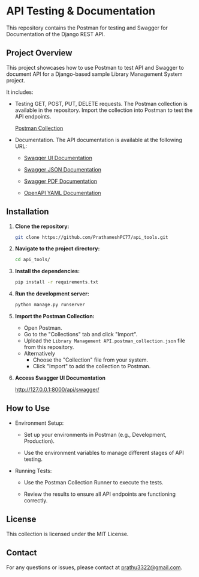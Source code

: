 # API Testing & Documentation

This repository contains the Postman for testing and Swagger for Documentation of the Django REST API.

## Project Overview

This project showcases how to use Postman to test API and Swagger to document API for a Django-based sample Library Management System project. 

It includes:

  - Testing GET, POST, PUT, DELETE requests.
    The Postman collection is available in the repository. Import the collection into Postman to test the API endpoints.
    
    [Postman Collection](https://github.com/PrathameshPC77/api_tools/blob/main/Library%20Management%20API.postman_collection.json)
    
  - Documentation.
    The API documentation is available at the following URL:
    
    - [Swagger UI Documentation](http://127.0.0.1:8000/api/swagger/)
    
    - [Swagger JSON Documentation](https://github.com/PrathameshPC77/api_tools/blob/main/swagger.json)

    - [Swagger PDF Documentation](https://github.com/PrathameshPC77/api_tools/blob/main/Documentation%20-%20Library%20Management%20API%20-Swagger.pdf)
   
    - [OpenAPI YAML Documentation](https://github.com/PrathameshPC77/api_tools/blob/main/openapi.yaml)

## Installation

1. **Clone the repository:**
   ```bash
   git clone https://github.com/PrathameshPC77/api_tools.git
   
2. **Navigate to the project directory:**
    ```bash
    cd api_tools/

3. **Install the dependencies:**
    ```bash
    pip install -r requirements.txt

4. **Run the development server:**
    ```bash
    python manage.py runserver

5. **Import the Postman Collection:**
    - Open Postman.
    - Go to the "Collections" tab and click "Import".
    - Upload the `Library Management API.postman_collection.json` file from this repository.
    - Alternatively
      - Choose the "Collection" file from your system.
      - Click "Import" to add the collection to Postman.

6. **Access Swagger UI Documentation**
   
   http://127.0.0.1:8000/api/swagger/

## How to Use
- Environment Setup:

  - Set up your environments in Postman (e.g., Development, Production).

  - Use the environment variables to manage different stages of API testing.

- Running Tests:

  - Use the Postman Collection Runner to execute the tests.
    
  - Review the results to ensure all API endpoints are functioning correctly.

## License

This collection is licensed under the MIT License.

## Contact
For any questions or issues, please contact at prathu3322@gmail.com.
